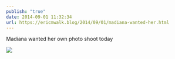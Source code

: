 ```yaml
---
publish: "true"
date: 2014-09-01 11:32:34
url: https://ericmwalk.blog/2014/09/01/madiana-wanted-her.html
---
```


Madiana wanted her own photo shoot today

![](https://ericmwalk.blog/uploads/2022/b382d68d23.jpg)